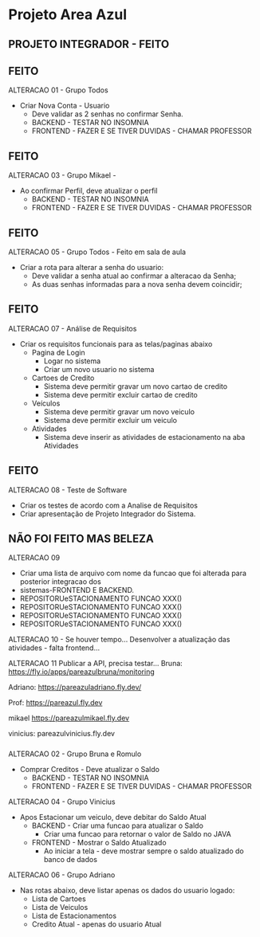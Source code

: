 # Projeto Area Azul
## PROJETO INTEGRADOR - FEITO

## FEITO
ALTERACAO 01 - Grupo Todos
* Criar Nova Conta - Usuario
  * Deve validar as 2 senhas no confirmar Senha. 
  * BACKEND - TESTAR NO INSOMNIA
  * FRONTEND - FAZER E SE TIVER DUVIDAS - CHAMAR PROFESSOR

## FEITO
ALTERACAO 03 - Grupo Mikael -  
* Ao confirmar Perfil, deve atualizar o perfil
  * BACKEND - TESTAR NO INSOMNIA
  * FRONTEND - FAZER E SE TIVER DUVIDAS - CHAMAR PROFESSOR

## FEITO
ALTERACAO 05 - Grupo Todos - Feito em sala de aula
* Criar a rota para alterar a senha do usuario:
  * Deve validar a senha atual ao confirmar a alteracao da Senha; 
  * As duas senhas informadas para a nova senha devem coincidir;

## FEITO
ALTERACAO 07 - Análise de Requisitos
* Criar os requisitos funcionais para as telas/paginas abaixo
  * Pagina de Login
    * Logar no sistema 
    * Criar um novo usuario no sistema
  * Cartoes de Credito
    * Sistema deve permitir gravar um novo cartao de credito
    * Sistema deve permitir excluir cartao de credito
  * Veículos
    * Sistema deve permitir gravar um novo veiculo
    * Sistema deve permitir excluir um veiculo
  * Atividades
    * Sistema deve inserir as atividades de estacionamento na aba Atividades

## FEITO
ALTERACAO 08 - Teste de Software
* Criar os testes de acordo com a Analise de Requisitos
* Criar apresentação de Projeto Integrador do Sistema.

## NÃO FOI FEITO MAS BELEZA
ALTERACAO 09
* Criar uma lista de arquivo com nome da funcao que foi alterada para posterior integracao dos
* sistemas-FRONTEND E BACKEND.
* REPOSITORUeSTACIONAMENTO FUNCAO XXX()
* REPOSITORUeSTACIONAMENTO FUNCAO XXX()
* REPOSITORUeSTACIONAMENTO FUNCAO XXX()
* REPOSITORUeSTACIONAMENTO FUNCAO XXX()

ALTERACAO 10 - Se houver tempo...
Desenvolver a atualização das atividades - falta frontend...

ALTERACAO 11
Publicar a API, precisa testar...
Bruna:
https://fly.io/apps/pareazulbruna/monitoring

Adriano:
https://pareazuladriano.fly.dev/

Prof:
https://pareazul.fly.dev

mikael
https://pareazulmikael.fly.dev

vinicius:
pareazulvinicius.fly.dev






#####

ALTERACAO 02 - Grupo Bruna e Romulo
* Comprar Creditos - Deve atualizar o Saldo
  * BACKEND - TESTAR NO INSOMNIA
  * FRONTEND - FAZER E SE TIVER DUVIDAS - CHAMAR PROFESSOR

ALTERACAO 04 - Grupo Vinicius
* Apos Estacionar um veiculo, deve debitar do Saldo Atual
  * BACKEND - Criar uma funcao para atualizar o Saldo
     * Criar uma funcao para retornar o valor de Saldo no JAVA 
  * FRONTEND - Mostrar o Saldo Atualizado
    * Ao iniciar a tela - deve mostrar sempre o saldo atualizado do banco de dados

ALTERACAO 06 - Grupo Adriano
* Nas rotas abaixo, deve listar apenas os dados do usuario logado:
   * Lista de Cartoes
   * Lista de Veiculos
   * Lista de Estacionamentos
   * Credito Atual - apenas do usuario Atual
